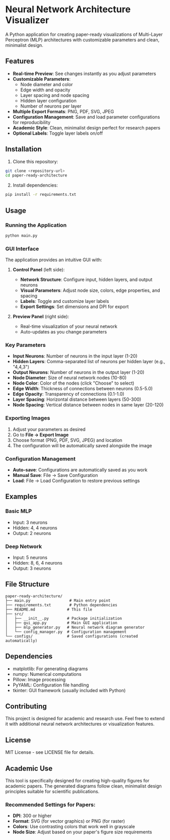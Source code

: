 # Neural Network Architecture Visualizer

A Python application for creating paper-ready visualizations of Multi-Layer Perceptron (MLP) architectures with customizable parameters and clean, minimalist design.

## Features

- **Real-time Preview**: See changes instantly as you adjust parameters
- **Customizable Parameters**:
  - Node diameter and color
  - Edge width and opacity
  - Layer spacing and node spacing
  - Hidden layer configuration
  - Number of neurons per layer
- **Multiple Export Formats**: PNG, PDF, SVG, JPEG
- **Configuration Management**: Save and load parameter configurations for reproducibility
- **Academic Style**: Clean, minimalist design perfect for research papers
- **Optional Labels**: Toggle layer labels on/off

## Installation

1. Clone this repository:
```bash
git clone <repository-url>
cd paper-ready-architecture
```

2. Install dependencies:
```bash
pip install -r requirements.txt
```

## Usage

### Running the Application

```bash
python main.py
```

### GUI Interface

The application provides an intuitive GUI with:

1. **Control Panel** (left side):
   - **Network Structure**: Configure input, hidden layers, and output neurons
   - **Visual Parameters**: Adjust node size, colors, edge properties, and spacing
   - **Labels**: Toggle and customize layer labels
   - **Export Settings**: Set dimensions and DPI for export

2. **Preview Panel** (right side):
   - Real-time visualization of your neural network
   - Auto-updates as you change parameters

### Key Parameters

- **Input Neurons**: Number of neurons in the input layer (1-20)
- **Hidden Layers**: Comma-separated list of neurons per hidden layer (e.g., "4,4,3")
- **Output Neurons**: Number of neurons in the output layer (1-20)
- **Node Diameter**: Size of neural network nodes (10-80)
- **Node Color**: Color of the nodes (click "Choose" to select)
- **Edge Width**: Thickness of connections between neurons (0.5-5.0)
- **Edge Opacity**: Transparency of connections (0.1-1.0)
- **Layer Spacing**: Horizontal distance between layers (50-300)
- **Node Spacing**: Vertical distance between nodes in same layer (20-120)

### Exporting Images

1. Adjust your parameters as desired
2. Go to **File → Export Image**
3. Choose format (PNG, PDF, SVG, JPEG) and location
4. The configuration will be automatically saved alongside the image

### Configuration Management

- **Auto-save**: Configurations are automatically saved as you work
- **Manual Save**: File → Save Configuration
- **Load**: File → Load Configuration to restore previous settings

## Examples

### Basic MLP
- Input: 3 neurons
- Hidden: 4, 4 neurons
- Output: 2 neurons

### Deep Network
- Input: 5 neurons
- Hidden: 8, 6, 4 neurons
- Output: 3 neurons

## File Structure

```
paper-ready-architecture/
├── main.py                 # Main entry point
├── requirements.txt        # Python dependencies
├── README.md              # This file
├── src/
│   ├── __init__.py        # Package initialization
│   ├── gui_app.py         # Main GUI application
│   ├── mlp_generator.py   # Neural network diagram generator
│   └── config_manager.py  # Configuration management
└── configs/               # Saved configurations (created automatically)
```

## Dependencies

- matplotlib: For generating diagrams
- numpy: Numerical computations
- Pillow: Image processing
- PyYAML: Configuration file handling
- tkinter: GUI framework (usually included with Python)

## Contributing

This project is designed for academic and research use. Feel free to extend it with additional neural network architectures or visualization features.

## License

MIT License - see LICENSE file for details.

## Academic Use

This tool is specifically designed for creating high-quality figures for academic papers. The generated diagrams follow clean, minimalist design principles suitable for scientific publications.

### Recommended Settings for Papers:
- **DPI**: 300 or higher
- **Format**: SVG (for vector graphics) or PNG (for raster)
- **Colors**: Use contrasting colors that work well in grayscale
- **Node Size**: Adjust based on your paper's figure size requirements